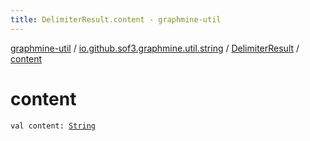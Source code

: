 ```yaml
---
title: DelimiterResult.content - graphmine-util
---
```


[graphmine-util](../../index.html) / [io.github.sof3.graphmine.util.string](../index.html) / [DelimiterResult](index.html) / [content](./content.html)

# content

`val content: `[`String`](https://kotlinlang.org/api/latest/jvm/stdlib/kotlin/-string/index.html)
